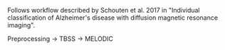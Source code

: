 Follows workflow described by Schouten et al. 2017 in "Individual classification of Alzheimer's disease with diffusion magnetic resonance imaging".

Preprocessing -> TBSS -> MELODIC 
